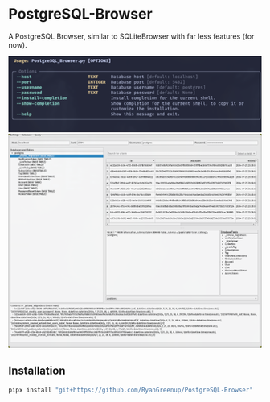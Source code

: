 # PostgreSQL-Browser
A PostgreSQL Browser, similar to SQLiteBrowser with far less features (for now).

![](./screenshot_cli.png)
![](./screenshot.png)

## Installation

```python
pipx install "git+https://github.com/RyanGreenup/PostgreSQL-Browser"
```

